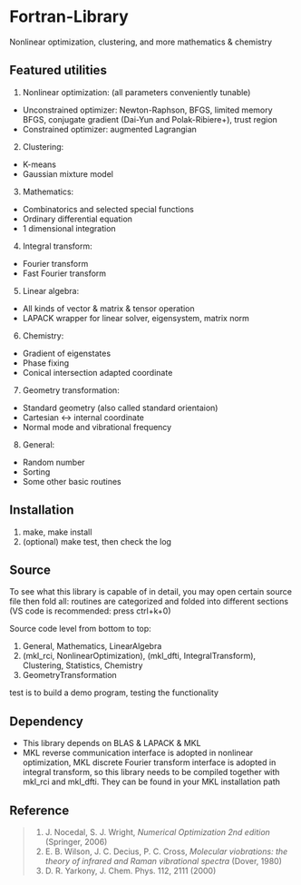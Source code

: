 # Fortran-Library
Nonlinear optimization, clustering, and more mathematics & chemistry

## Featured utilities
1. Nonlinear optimization: (all parameters conveniently tunable)
* Unconstrained optimizer:
Newton-Raphson, BFGS, limited memory BFGS, conjugate gradient (Dai-Yun and Polak-Ribiere+), trust region
* Constrained optimizer: augmented Lagrangian
2. Clustering:
* K-means
* Gaussian mixture model
3. Mathematics:
* Combinatorics and selected special functions
* Ordinary differential equation
* 1 dimensional integration
4. Integral transform:
* Fourier transform
* Fast Fourier transform
5. Linear algebra:
* All kinds of vector & matrix & tensor operation
* LAPACK wrapper for linear solver, eigensystem, matrix norm
6. Chemistry:
* Gradient of eigenstates
* Phase fixing
* Conical intersection adapted coordinate
7. Geometry transformation:
* Standard geometry (also called standard orientaion)
* Cartesian <-> internal coordinate
* Normal mode and vibrational frequency
8. General:
* Random number
* Sorting
* Some other basic routines

## Installation
1. make, make install
2. (optional) make test, then check the log

## Source
To see what this library is capable of in detail, you may open certain source file then fold all: routines are categorized and folded into different sections (VS code is recommended: press ctrl+k+0)

Source code level from bottom to top:
1. General, Mathematics, LinearAlgebra
2. (mkl_rci, NonlinearOptimization), (mkl_dfti, IntegralTransform), Clustering, Statistics, Chemistry
3. GeometryTransformation

test is to build a demo program, testing the functionality

## Dependency
* This library depends on BLAS & LAPACK & MKL
* MKL reverse communication interface is adopted in nonlinear optimization, MKL discrete Fourier transform interface is adopted in integral transform, so this library needs to be compiled together with mkl_rci and mkl_dfti. They can be found in your MKL installation path

## Reference
> 1. J. Nocedal, S. J. Wright, *Numerical Optimization 2nd edition* (Springer, 2006)
> 2. E. B. Wilson, J. C. Decius, P. C. Cross, *Molecular viobrations: the theory of infrared and Raman vibrational spectra* (Dover, 1980)
> 3. D. R. Yarkony, J. Chem. Phys. 112, 2111 (2000)